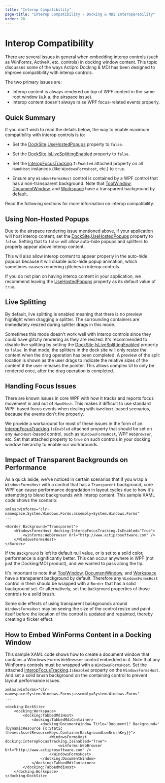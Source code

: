 ```yaml
---
title: "Interop Compatibility"
page-title: "Interop Compatibility - Docking & MDI Interoperability"
order: 20
---
```

# Interop Compatibility

There are several issues in general when embedding interop controls (such as WinForms, ActiveX, etc. controls) in docking window content.  This topic discusses some of the ways Actipro Docking & MDI has been designed to improve compatibility with interop controls.

The two primary issues are:

- Interop content is always rendered on top of WPF content in the same root window (a.k.a. the airspace issue).
- Interop content doesn't always raise WPF focus-related events properly.

## Quick Summary

If you don't wish to read the details below, the way to enable maximum compatibility with interop controls is to:

- Set the [DockSite](xref:@ActiproUIRoot.Controls.Docking.DockSite).[UseHostedPopups](xref:@ActiproUIRoot.Controls.Docking.DockSite.UseHostedPopups) property to `false`.

- Set the [DockSite](xref:@ActiproUIRoot.Controls.Docking.DockSite).[IsLiveSplittingEnabled](xref:@ActiproUIRoot.Controls.Docking.DockSite.IsLiveSplittingEnabled) property to `false`.

- Set the [InteropFocusTracking](xref:@ActiproUIRoot.Controls.Docking.InteropFocusTracking).`IsEnabled` attached property on all `HwndHost` instances (like `WindowsFormsHost`, etc.) to `true`.

- Ensure any `WindowsFormsHost` control is contained by a WPF control that has a non-transparent background.  Note that [ToolWindow](xref:@ActiproUIRoot.Controls.Docking.ToolWindow), [DocumentWindow](xref:@ActiproUIRoot.Controls.Docking.DocumentWindow), and [Workspace](xref:@ActiproUIRoot.Controls.Docking.Workspace) have a transparent background by default.

Read the following sections for more information on interop compatibility.

## Using Non-Hosted Popups

Due to the airspace rendering issue mentioned above, if your application will host interop content, set the [DockSite](xref:@ActiproUIRoot.Controls.Docking.DockSite).[UseHostedPopups](xref:@ActiproUIRoot.Controls.Docking.DockSite.UseHostedPopups) property to `false`.  Setting that to `false` will allow auto-hide popups and splitters to properly appear above interop content.

This will also allow interop content to appear properly in the auto-hide popups because it will disable auto-hide popup animation, which sometimes causes rendering glitches in interop controls.

If you do not plan on having interop content in your application, we recommend leaving the [UseHostedPopups](xref:@ActiproUIRoot.Controls.Docking.DockSite.UseHostedPopups) property as its default value of `true`.

## Live Splitting

By default, live splitting is enabled meaning that there is no preview highlight when dragging a splitter.  The surrounding containers are immediately resized during splitter drags in this mode.

Sometimes this mode doesn't work well with interop controls since they could have glitchy rendering as they are resized.  It's recommended to disable live splitting by setting the [DockSite](xref:@ActiproUIRoot.Controls.Docking.DockSite).[IsLiveSplittingEnabled](xref:@ActiproUIRoot.Controls.Docking.DockSite.IsLiveSplittingEnabled) property to `false`.  In that mode, the splitters in the dock site will only resize the content when the drag operation has been completed.  A preview of the split location is shown as the user drags to indicate the relative sizes of the content if the user releases the pointer.  This allows complex UI to only be rendered once, after the drag operation is completed.

## Handling Focus Issues

There are known issues in core WPF with how it tracks and reports focus movement in and out of `HwndHost`.  This makes it difficult to use standard WPF-based focus events when dealing with `HwndHost`-based scenarios, because the events don't fire properly.

We provide a workaround for most of these issues in the form of an [InteropFocusTracking](xref:@ActiproUIRoot.Controls.Docking.InteropFocusTracking).`IsEnabled` attached property that should be set on any `HwndHost`-based control, such as `WindowsFormsHost`, WPF `WebBrowser`, etc.  Set that attached property to `true` on such controls in your docking window hierarchy to enable our workarounds.

## Impact of Transparent Backgrounds on Performance

As a quick aside, we've noticed in certain scenarios that if you wrap a `WindowsFormsHost` with a control that has a `Transparent` background, core WPF can cause performance degradation in layout cycles due to how it's attempting to blend backgrounds with interop content.  This sample XAML code shows the scenario:

```xaml
xmlns:winforms="clr-namespace:System.Windows.Forms;assembly=System.Windows.Forms"
...
					
<Border Background="Transparent">
	<WindowsFormsHost docking:InteropFocusTracking.IsEnabled="True">
		<winforms:WebBrowser Url="http://www.actiprosoftware.com" />
	</WindowsFormsHost>
</Border>
```

If the `Background` is left its default null value, or is set to a solid color, performance is significantly better.  This can occur anywhere in WPF (not just the Docking/MDI product), and we wanted to pass along the tip.

It's important to note that [ToolWindow](xref:@ActiproUIRoot.Controls.Docking.ToolWindow), [DocumentWindow](xref:@ActiproUIRoot.Controls.Docking.DocumentWindow), and [Workspace](xref:@ActiproUIRoot.Controls.Docking.Workspace) have a transparent background by default.  Therefore any `WindowsFormsHost` control in them should be wrapped with a `Border` that has a solid background set.  Or alternatively, set the `Background` properties of those controls to a solid brush.

Some side effects of using transparent backgrounds around `WindowsFormsHost` may be seeing the size of the control resize and paint itself before the location of the control is updated and repainted, thereby creating a flicker effect.

## How to Embed WinForms Content in a Docking Window

This sample XAML code shows how to create a document window that contains a Windows Forms `WebBrowser` control embedded in it.  Note that any WinForms controls must be wrapped with a `WindowsFormsHost`.  Set the attached [InteropFocusTracking](xref:@ActiproUIRoot.Controls.Docking.InteropFocusTracking).`IsEnabled` property on the `WindowsFormsHost`.  And set a solid brush background on the containing control to prevent layout performance issues.

```xaml
xmlns:winforms="clr-namespace:System.Windows.Forms;assembly=System.Windows.Forms"
...
					
<docking:DockSite>
	<docking:Workspace>
		<docking:TabbedMdiHost>
			<docking:TabbedMdiContainer>
				<docking:DocumentWindow Title="Document1" Background="{DynamicResource {x:Static themes:AssetResourceKeys.ContainerBackgroundLowBrushKey}}">
					<WindowsFormsHost docking:InteropFocusTracking.IsEnabled="True">
						<winforms:WebBrowser Url="http://www.actiprosoftware.com" />
					</WindowsFormsHost>
				</docking:DocumentWindow>
			</docking:TabbedMdiContainer>
		</docking:TabbedMdiHost>
	</docking:Workspace>
</docking:DockSite>
```
